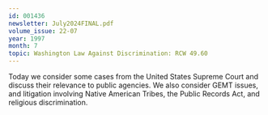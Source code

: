 ```yaml
---
id: 001436
newsletter: July2024FINAL.pdf
volume_issue: 22-07
year: 1997
month: 7
topic: Washington Law Against Discrimination: RCW 49.60
---
```


Today we consider some cases from the United States Supreme Court and discuss their relevance to public agencies. We also consider GEMT issues, and litigation involving Native American Tribes, the Public Records Act, and religious discrimination.